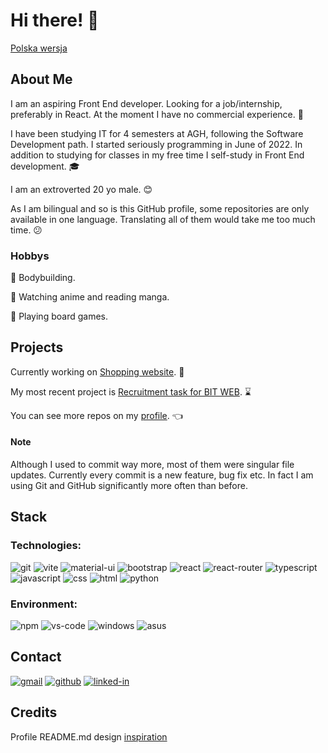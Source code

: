 # Hi there! 👋

[Polska wersja](translations/README_pl.md)

## About Me

I am an aspiring Front End developer. Looking for a job/internship, preferably in React. At the moment I have no commercial experience. 🚀

I have been studying IT for 4 semesters at AGH, following the Software Development path. I started seriously programming in June of 2022.
In addition to studying for classes in my free time I self-study in Front End development. 🎓

I am an extroverted 20 yo male. 😊

As I am bilingual and so is this GitHub profile, some repositories are only available in one language. Translating all of them would take me too much time. 😕

### Hobbys

💪 Bodybuilding.

🍜 Watching anime and reading manga.

🐲 Playing board games.

## Projects

Currently working on [Shopping website](https://github.com/karmatys8/WDAI-Projekt). 🛒

My most recent project is [Recruitment task for BIT WEB](https://github.com/karmatys8/BIT_WEB_recruitment_task). ⌛

You can see more repos on my [profile](https://github.com/karmatys8?tab=repositories). 👈

#### Note

Although I used to commit way more, most of them were singular file updates. Currently every commit is a new feature, bug fix etc.
In fact I am using Git and GitHub significantly more often than before.

## Stack

### Technologies:

![git](https://img.shields.io/badge/Git-323330?style=for-the-badge&logo=git&logoColor=F05032)
![vite](https://img.shields.io/badge/Vite-936cfd?style=for-the-badge&logo=vite&logoColor=ffba14)
![material-ui](https://img.shields.io/badge/Material_UI-0081CB?style=for-the-badge&logo=mui&logoColor=white)
![bootstrap](https://img.shields.io/badge/Bootstrap-563D7C?style=for-the-badge&logo=bootstrap&logoColor=white)
![react](https://img.shields.io/badge/React-20232A?style=for-the-badge&logo=react&logoColor=61DAFB)
![react-router](https://img.shields.io/badge/React_Router-CA4245?style=for-the-badge&logo=react-router&logoColor=white)
![typescript](https://img.shields.io/badge/TypeScript-3178C6?style=for-the-badge&logo=typescript&logoColor=white)
![javascript](https://img.shields.io/badge/JavaScript-323330?style=for-the-badge&logo=javascript&logoColor=F7DF1E)
![css](https://img.shields.io/badge/CSS3-1572B6?style=for-the-badge&logo=css3&logoColor=white)
![html](https://img.shields.io/badge/HTML5-E34F26?style=for-the-badge&logo=html5&logoColor=white)
![python](https://img.shields.io/badge/Python-3776AB?style=for-the-badge&logo=python&logoColor=white)

### Environment:

![npm](https://img.shields.io/badge/Npm-cb3837?style=for-the-badge&logo=npm&logoColor=ffffff)
![vs-code](https://img.shields.io/badge/VS_Code-007ACC?style=for-the-badge&logo=Visual-Studio-Code&logoColor=white)
![windows](https://img.shields.io/badge/Windows_10-0078D6?style=for-the-badge&logo=windows&logoColor=white)
![asus](https://img.shields.io/badge/ASUS-0078D6?style=for-the-badge&logo=asus&logoColor=000000)

## Contact

[![gmail](https://img.shields.io/badge/Gmail-D14836?style=for-the-badge&logo=Gmail&logoColor=white)](mailto:karmatys888@gmail.com)
[![github](https://img.shields.io/badge/GitHub-000000?style=for-the-badge&logo=GitHub&logoColor=white)](https://github.com/karmatys8)
[![linked-in](https://img.shields.io/badge/Linked_In-0077B5?style=for-the-badge&logo=LinkedIn&logoColor=white)](https://www.linkedin.com/in/karmatys)

## Credits

Profile README.md design [inspiration](https://github.com/ruppysuppy)
